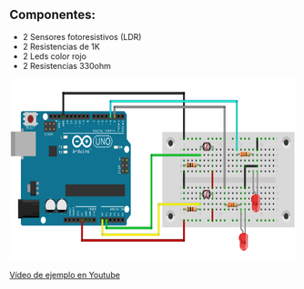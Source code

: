 ## Componentes:
* 2 Sensores fotoresistivos (LDR)
* 2 Resistencias de 1K
* 2 Leds color rojo
* 2 Resistencias 330ohm

<img src="https://github.com/Peyutron/Arduino_examples/blob/main/arduino_basic_crossing_level_ldr/UNO_LDR_crossing_road.png" height="320" />

<a href="https://www.youtube.com/watch?v=_gRduBCFA14">Vídeo de ejemplo en Youtube </a>
